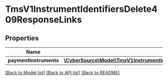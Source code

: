 # TmsV1InstrumentIdentifiersDelete409ResponseLinks

## Properties
Name | Type | Description | Notes
------------ | ------------- | ------------- | -------------
**paymentInstruments** | [**\CyberSource\Model\TmsV1InstrumentIdentifiersDelete409ResponseLinksPaymentInstruments**](TmsV1InstrumentIdentifiersDelete409ResponseLinksPaymentInstruments.md) |  | [optional] 

[[Back to Model list]](../README.md#documentation-for-models) [[Back to API list]](../README.md#documentation-for-api-endpoints) [[Back to README]](../README.md)


